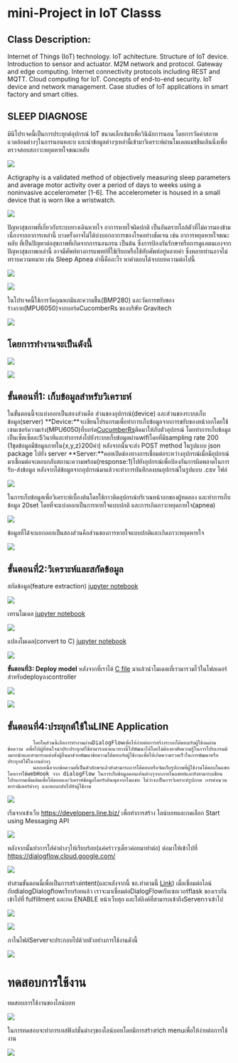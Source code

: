 # mini-Project in IoT Classs

## Class Description:

Internet of Things (IoT) technology. IoT achitecture. Structure of IoT device. Introduction to sensor and actuator. M2M network and protocol. Gateway and edge computing. Internet connectivity protocols including REST and MQTT. Cloud computing for IoT. Concepts of end-to-end security. IoT device and network management. Case studies of IoT applications in smart factory and smart cities.

## SLEEP DIAGNOSE

มินิโปรเจคนี้เป็นการประยุกต์อุปกรณ์ IoT ขนาดเล็กเข้มาเพื่อวินิฉัยการนอน โดยการวัดค่าสภาพแวดล้อมต่างๆในการนอนหละบ และนำข้อมูลต่างๆเหล่านี้เข้ามาวิเคราะห์ผ่านโมเดลแมชชีนเลินนิ่งเพื่อตรวจสอบสภาวะหยุดหายใจขณะหลับ

![](https://paper-attachments.dropbox.com/s_E070B99CBE1E1D919C276A11170FC796926E829257EA7669DE2940C8EBDCE03B_1636343985266_sleepDinoges1.png)


Actigraphy is a validated method of objectively measuring sleep parameters and average motor activity over a period of days to weeks using a noninvasive accelerometer [1-6]. The accelerometer is housed in a small device that is worn like a wristwatch.

![](https://paper-attachments.dropbox.com/s_E070B99CBE1E1D919C276A11170FC796926E829257EA7669DE2940C8EBDCE03B_1636346311971_image.png)


ปัญหาสุขภาพที่เกี่ยวกับระบบทางเดินหายใจ อาการหายใจผิดปกติ เป็นอันตรายใกล้ตัวที่ไม่ควรมองข้าม เนื่องจากอาการเหล่านี้ บางครั้งอาจไม่ได้บ่งบอกอาการของโรคอย่างชัดเจน เช่น อาการหยุดหายใจขณะหลับ ที่เป็นปัญหาต่อสุขภาพที่เกิดจากการนอนกรน เป็นต้น ซึ่งการป้องกันรักษาหรือการดูแลตนเองจากปัญหาสุขภาพเหล่านี้ อาจมีศัพท์ทางการแพทย์ที่ใช้เรียกหรือใช้ทับศัพท์อยู่หลายคำ ซึ่งหลายท่านอาจไม่ทราบความหมาย เช่น Sleep Apnea คำนี้คืออะไร หาคำตอบได้จากบทความต่อไปนี้

![](https://paper-attachments.dropbox.com/s_E070B99CBE1E1D919C276A11170FC796926E829257EA7669DE2940C8EBDCE03B_1636346845391_image.png)

![](https://paper-attachments.dropbox.com/s_E070B99CBE1E1D919C276A11170FC796926E829257EA7669DE2940C8EBDCE03B_1636346671313_image.png)


ในโปรเจคนี้ใช้การวัดอุณหภมิและความชื้น(BMP280) และวัดการขยับของร่างกาย(MPU6050)จากบอร์ดCucomberRs ของบริษัท Gravitech 

![](https://paper-attachments.dropbox.com/s_E070B99CBE1E1D919C276A11170FC796926E829257EA7669DE2940C8EBDCE03B_1636345783604_image.png)

## โดยการทำงานจะเป็นดังนี้
![](https://paper-attachments.dropbox.com/s_E070B99CBE1E1D919C276A11170FC796926E829257EA7669DE2940C8EBDCE03B_1636347013173_image.png)

![](https://paper-attachments.dropbox.com/s_E070B99CBE1E1D919C276A11170FC796926E829257EA7669DE2940C8EBDCE03B_1636347789388_image.png)



## ขั้นตอนที่1: เก็บข้อมูลสำหรับวิเคราะห์

ในขั้นตอนนี้จะแบ่งออกเป็นสองส่วนคือ ส่วนของอุปกรณ์(device) และส่วนของระบบเก็บข้อมูล(server)
**Device:**จะเขียนโปรแกรมเพื่อทำการเก็บข้อมูลจากการขยับของหน้าอกโดยใช้เซนเซอร์ความเร่ง(MPU6050)ที่บอร์ด[CucumberRs](https://www.gravitechthai.com/product-detail.php?WP=rUEjoz1yq3EZoz1iM2A0G2zDrYyj4T1zqlMZG22DM7y04TyjrPMjZT1Cq5OZhJ3tM2E0nJyyrUEjLJ1wq2WZqJ1mMlM0ZTyCrWOjhJ3tq2EZnJ1yM3E0LJywrPMjZT1Cq5OZhJ3tM2E0nJyarPMjA204qmMZAT1CM5O0hJatrTZo7o3Q)ติดมาให้กับตัวอุปกรณ์ โดยทำการเก็บข้อมูลเป็นเซ็ตเซ็ตละ5วินาทีและทำการส่งไปยังระบบเก็บข้อมูลผ่านwifiโดยที่มีsampling rate 200 (1ชุดข้อมูลมีข้อมูลภายใน{x,y,z}200ค่า) หลังจากนั้นจะส่ง POST method ในรูปแบบ json package ไปยัง server
**Server:**คอยเปิดช่องทางการเชื่อมต่อระหว่างอุปกรณ์เมื่อมีอุปกรณ์มาเชื่อมต่อจะตอบกลับสถานะความพร้อม(response:1)ไปยังอุปกรณ์เพื่อป้องกันการผิดพลาดในการรับ-ส่งข้อมูล หลังจากได้ข้อมูลจากอุปกรณ์มาแล้วจะทำการบันทึกลงบนอุปกรณ์ในรูปแบบ .csv ไฟล์

![](https://paper-attachments.dropbox.com/s_E070B99CBE1E1D919C276A11170FC796926E829257EA7669DE2940C8EBDCE03B_1639805680944_image.png)


ในการเก็บข้อมูลเพื่อวิเคราะห์เบื้องต้นโดยใช้กาวติดอุปกรณ์บริเวณหน้าอกของผู้ทดลอง และทำการเก็บข้อมูล 20set โดยที่จะแบ่งออกเป็นการหายใจแบบปกติ และการเกิดภาวะหยุดกายใจ(apnea)

![](https://paper-attachments.dropbox.com/s_E070B99CBE1E1D919C276A11170FC796926E829257EA7669DE2940C8EBDCE03B_1639804390752_image.png)


ข้อมูลที่ได้จะแยกออกเป็นสองส่วนคือส่วนของการหายใจแบบปกติและเกิดภาวะหยุดหายใจ

![](https://paper-attachments.dropbox.com/s_E070B99CBE1E1D919C276A11170FC796926E829257EA7669DE2940C8EBDCE03B_1639806654902_image.png)



## ขั้นตอนที่2:วิเคราะห์และสกัดข้อมูล

สกัดข้อมูล(feature extraction)
[jupyter notebook](https://paper.dropbox.com/doc/--BYTjsXKxtYK0ue9E9_96fFocAg-MnYI7z1xBrOqh003y2Snk)

![](https://paper-attachments.dropbox.com/s_E070B99CBE1E1D919C276A11170FC796926E829257EA7669DE2940C8EBDCE03B_1639807185400_image.png)


เทรนโมเดล
[jupyter notebook](https://paper.dropbox.com/doc/--BYTjsXKxtYK0ue9E9_96fFocAg-MnYI7z1xBrOqh003y2Snk)

![](https://paper-attachments.dropbox.com/s_E070B99CBE1E1D919C276A11170FC796926E829257EA7669DE2940C8EBDCE03B_1639844234803_image.png)


แปลงโมเดล(convert to C)
[jupyter notebook](https://paper.dropbox.com/doc/--BYTjsXKxtYK0ue9E9_96fFocAg-MnYI7z1xBrOqh003y2Snk)

![](https://paper-attachments.dropbox.com/s_E070B99CBE1E1D919C276A11170FC796926E829257EA7669DE2940C8EBDCE03B_1639844406674_image.png)



**ขั้นตอนที่3: Deploy model**
หลังจากที่เราได้ [C file](http://www.com) มาแล้วนำโมเดลเที่เรามารวมไว้ในโฟลเดอร์สำหรับdeployลงcontroller  

![](https://paper-attachments.dropbox.com/s_E070B99CBE1E1D919C276A11170FC796926E829257EA7669DE2940C8EBDCE03B_1639880793839_image.png)

![](https://paper-attachments.dropbox.com/s_E070B99CBE1E1D919C276A11170FC796926E829257EA7669DE2940C8EBDCE03B_1639903410468_image.png)



## ขั้นตอนที่4:ประยุกต์ใช้ในLINE Application

            โดยในส่วนนี้เลือการทำงานผ่านDialogFlowเพื่อให้ง่ายต่อการสร้างระบบโต้ตอบกับผู้ใช้งนผ่านข้อความ ดพื่อให้ผู้ที่สนใจนำประประยุกต์ใช้สามารถนำแนวทางนี้ไปพัฒนาได้โดยไม่ต้องอาศัยความรู้ในการโปรแกรมมิงมากนักและสามารถแต่งตั้งผู้อื่นมาช่วยพัฒนาข้อความโต้ตอบกับผู้ใช้งานเพื่อให้เกิดความรวดเร็วในการพัฒนาหรือประยุกต์ใช้ในงานต่างๆ 
            นอกเหนือจากข้อความที่เป็นตัวอักษรแล้วยังสามารถการโต้ตอบหรือจัดเก็บรูปถาพที่ผู้ใช้งานโต้ตอบในแชทโดยการใช้webHook จาก dialogFlow ในการเก็บข้อมูลคอนเท้นต่างๆจากภายในแชทย์และยังสามารถเขียนโปรแกรมเพิ่มเติมเพื่อโต้ตอบและวิเคราห์ข้อมูลโดยรับอินพุตจากในแชท ไม่ว่าจะเป็นการวิเคราะห์รูปภาพ การคำณวนพารามิเตอร์ต่างๆ และตอบกลับไปยังผู้ใช้งาน

![](https://paper-attachments.dropbox.com/s_E070B99CBE1E1D919C276A11170FC796926E829257EA7669DE2940C8EBDCE03B_1639904001087_image.png)


เริ่มจากเข้าเว็บ https://developers.line.biz/ เพื่อทำการสร้าง ไลน์บอทและกดเลือก Start using Messaging API

![](https://paper-attachments.dropbox.com/s_E070B99CBE1E1D919C276A11170FC796926E829257EA7669DE2940C8EBDCE03B_1639904711104_image.png)


หลังจากนั้นทำการใส่ค่าต่างๆให้เรียบร้อย(แค่คร่าวๆเดี๋ยวค่อยมาทำต่อ) ต่อมาให้เข้าไปที่
https://dialogflow.cloud.google.com/

![](https://paper-attachments.dropbox.com/s_E070B99CBE1E1D919C276A11170FC796926E829257EA7669DE2940C8EBDCE03B_1639905150663_image.png)


ทำสามขั้นตอนนี้เพื่อเป็นการสร้างintent(และหลังจากนี้ ขก.ทำตามนี้ [Link](https://siriphonnot.medium.com/%E0%B8%AA%E0%B8%A3%E0%B9%89%E0%B8%B2%E0%B8%87-line-chatbot-%E0%B8%87%E0%B9%88%E0%B8%B2%E0%B8%A2%E0%B9%86-%E0%B8%94%E0%B9%89%E0%B8%A7%E0%B8%A2-dialogflow-207e86487651))
เมื่อเชื่อมต่อไลน์กับdialogDialogflowเรียบร้อยแล้ว เราจะมาเชื่อมต่อDialogFlowกับเซอเวอร์flask ของเรากัน
เข้าไปที่ fulfillment และกด ENABLE หน้าเว็บฮุก และใส่ลิงค์ที่สามารถเข้าถึงServerเราเข้าไป

![](https://paper-attachments.dropbox.com/s_E070B99CBE1E1D919C276A11170FC796926E829257EA7669DE2940C8EBDCE03B_1639905441276_image.png)

![](https://paper-attachments.dropbox.com/s_E070B99CBE1E1D919C276A11170FC796926E829257EA7669DE2940C8EBDCE03B_1639905644738_image.png)


ภาในไฟล์Serverจะประกอบไปด้วยตัวอย่างการใช้งานดังนี้

![](https://paper-attachments.dropbox.com/s_E070B99CBE1E1D919C276A11170FC796926E829257EA7669DE2940C8EBDCE03B_1639905939736_image.png)



# ทดสอบการใช้งาน

ทดสอบการใช้งานของไลน์บอท

![](https://paper-attachments.dropbox.com/s_E070B99CBE1E1D919C276A11170FC796926E829257EA7669DE2940C8EBDCE03B_1639910669394_image.png)


ในการทดสอบจะทำการเทสฟังก์ชั่นต่างๆของไลน์บอทโดยมีการสร้างrich menuเพื่อให้ง่ายต่อการใช้งาน

![](https://paper-attachments.dropbox.com/s_E070B99CBE1E1D919C276A11170FC796926E829257EA7669DE2940C8EBDCE03B_1639910888124_image.png)


